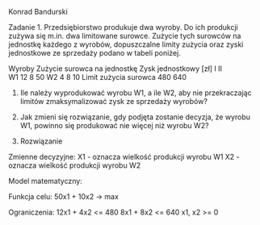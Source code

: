Konrad Bandurski

Zadanie 1. Przedsiębiorstwo produkuje dwa wyroby. Do ich produkcji zużywa się m.in. dwa limitowane surowce. Zużycie tych surowców na jednostkę każdego z wyrobów, dopuszczalne limity zużycia oraz zyski jednostkowe ze sprzedaży podano w tabeli poniżej. 

Wyroby						Zużycie surowca na jednostkę	Zysk jednostkowy [zł]
							I				II	
W1							12				8				50
W2							4				8				10
Limit zużycia surowca		480				640	

1.	Ile należy wyprodukować wyrobu W1, a ile W2, aby nie przekraczając limitów zmaksymalizować zysk ze sprzedaży wyrobów?
2.	Jak zmieni się rozwiązanie, gdy podjęta zostanie decyzja, że wyrobu W1, powinno się produkować nie więcej niż wyrobu W2?


1. Rozwiązanie

Zmienne decyzyjne:
X1 - oznacza wielkość produkcji wyrobu W1
X2 - oznacza wielkość produkcji wyrobu W2

Model matematyczny:

Funkcja celu: 50x1 + 10x2 -> max

Ograniczenia:
12x1 + 4x2 <= 480
8x1 + 8x2 <= 640
x1, x2 >= 0

	
